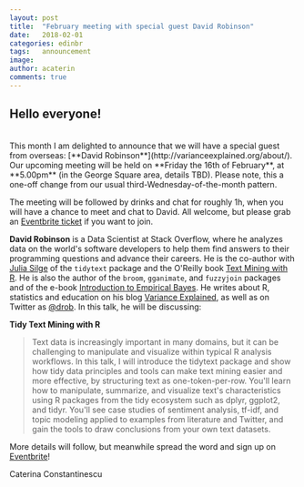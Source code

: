 ```yaml
---
layout: post
title:  "February meeting with special guest David Robinson"
date:   2018-02-01
categories: edinbr
tags:   announcement
image:
author: acaterin
comments: true
---
```



## Hello everyone!
<br/>
This month I am delighted to announce that we will have a special guest from overseas: [**David Robinson**](http://varianceexplained.org/about/). Our upcoming meeting will be held on **Friday the 16th of February**, at **5.00pm** (in the George Square area, details TBD). Please note, this a one-off change from our usual third-Wednesday-of-the-month pattern.

The meeting will be followed by drinks and chat for roughly 1h, when you will have a chance to meet and chat to David. All welcome, but please grab an [Eventbrite ticket](https://www.eventbrite.co.uk/e/tidy-text-mining-with-r-a-talk-by-david-robinson-tickets-42771316158) if you want to join.

**David Robinson** is a Data Scientist at Stack Overflow, where he analyzes data on the world's software developers to help them find answers to their programming questions and advance their careers. He is the co-author with [Julia Silge](http://juliasilge.com/) of the `tidytext` package and the O'Reilly book [Text Mining with R](https://www.amazon.com/Text-Mining-R-Tidy-Approach/dp/1491981652). He is also the author of the `broom`, `gganimate`, and `fuzzyjoin` packages and of the e-book [Introduction to Empirical Bayes](https://www.amazon.com/Introduction-Empirical-Bayes-Examples-Statistics-ebook/dp/B06WP26J8Q). He writes about R, statistics and education on his blog [Variance Explained](http://varianceexplained.org/), as well as on Twitter as [@drob](https://twitter.com/drob). In this talk, he will be discussing:

**Tidy Text Mining with R**<br/>

>Text data is increasingly important in many domains, but it can be challenging to manipulate and visualize within typical R analysis workflows. In this talk, I will introduce the tidytext package and show how tidy data principles and tools can make text mining easier and more effective, by structuring text as one-token-per-row. You'll learn how to manipulate, summarize, and visualize text's characteristics using R packages from the tidy ecosystem such as dplyr, ggplot2, and tidyr. You'll see case studies of sentiment analysis, tf-idf, and topic modeling applied to examples from literature and Twitter, and gain the tools to draw conclusions from your own text datasets.


More details will follow, but meanwhile spread the word and sign up on [Eventbrite](https://www.eventbrite.co.uk/e/tidy-text-mining-with-r-a-talk-by-david-robinson-tickets-42771316158)!


<!--
<br>
For any newcomers, here's a map of where we'll be.

<iframe src="https://www.google.com/maps/embed?pb=!1m18!1m12!1m3!1d2234.3225349859604!2d-3.1893184837905904!3d55.943781480604905!2m3!1f0!2f0!3f0!3m2!1i1024!2i768!4f13.1!3m3!1m2!1s0x4887c7839e9c711d%3A0x998c11ef90792a87!2s50+George+Square%2C+Edinburgh+EH8+9JU!5e0!3m2!1sen!2suk!4v1510087562281" width="600" height="450" frameborder="0" style="border:0" allowfullscreen></iframe>

<br>
-->

Caterina Constantinescu
